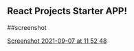 ## React Projects Starter APP!

##screenshot

[Screenshot 2021-09-07 at 11 52 48](https://user-images.githubusercontent.com/40551978/132374977-78eb4467-838f-494d-9f0c-7ceb90fd4098.png)


